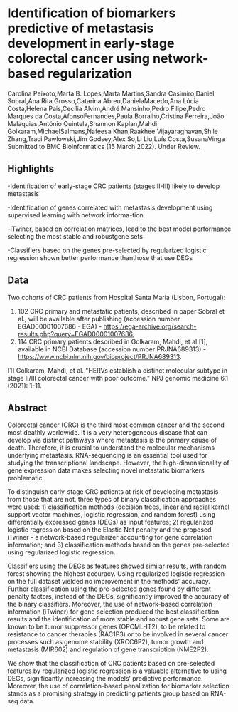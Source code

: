 # Identification of biomarkers predictive of metastasis development in early-stage colorectal cancer using network-based regularization

Carolina Peixoto,Marta B. Lopes,Marta Martins,Sandra Casimiro,Daniel Sobral,Ana Rita Grosso,Catarina Abreu,DanielaMacedo,Ana Lúcia Costa,Helena Pais,Cecília Alvim,André Mansinho,Pedro Filipe,Pedro Marques da Costa,AfonsoFernandes,Paula Borralho,Cristina Ferreira,João Malaquias,António Quintela,Shannon Kaplan,Mahdi Golkaram,MichaelSalmans,Nafeesa Khan,Raakhee Vijayaraghavan,Shile Zhang,Traci Pawlowski,Jim Godsey,Alex So,Li Liu,Luís Costa,SusanaVinga
Submitted to BMC Bioinformatics (15 March 2022). Under Review.

## Highlights 

-Identification of early-stage CRC patients (stages II-III) likely to develop metastasis

-Identification of genes correlated with metastasis development using supervised learning with network informa-tion

-iTwiner, based on correlation matrices, lead to the best model performance selecting the most stable and robustgene sets

-Classifiers based on the genes pre-selected by regularized logistic regression shown better performance thanthose that use DEGs

## Data
Two cohorts of CRC patients from Hospital Santa Maria (Lisbon, Portugal): 
1) 102 CRC primary and metastatic patients, described in paper Sobral et al., will be available after publishing (accession number EGAD00001007686 - EGA) - https://ega-archive.org/search-results.php?query=EGAD00001007686; 
2) 114 CRC primary patients described in Golkaram, Mahdi, et al.[1], available in NCBI Database (accession number PRJNA689313) - https://www.ncbi.nlm.nih.gov/bioproject/PRJNA689313.


[1] Golkaram, Mahdi, et al. "HERVs establish a distinct molecular subtype in stage II/III colorectal cancer with poor outcome." NPJ genomic medicine 6.1 (2021): 1-11.


## Abstract

Colorectal cancer (CRC) is the third most common cancer and the second most deathly worldwide. It is a very heterogeneous disease that can develop via distinct pathways where metastasis is the primary cause of death. Therefore, it is crucial to understand the molecular mechanisms underlying metastasis. RNA-sequencing is an essential tool used for studying the transcriptional landscape. However, the high-dimensionality of gene expression data makes selecting novel metastatic biomarkers problematic. 

To distinguish early-stage CRC patients at risk of developing metastasis from those that are not, three types of binary classification approaches were used: 1) classification methods (decision trees, linear and radial kernel support vector machines, logistic regression, and random forest) using differentially expressed genes (DEGs) as input features; 2) regularized logistic regression based on the Elastic Net penalty and the proposed iTwiner - a network-based regularizer accounting for gene correlation information; and 3) classification methods based on the genes pre-selected using regularized logistic regression.

Classifiers using the DEGs as features showed similar results, with random forest showing the highest accuracy. Using regularized logistic regression on the full dataset yielded no improvement in the methods' accuracy. 
Further classification using the pre-selected genes found by different penalty factors, instead of the DEGs, significantly improved the accuracy of the binary classifiers. Moreover, the use of network-based correlation information (iTwiner) for gene selection produced the best classification results and the identification of more stable and robust gene sets. 
Some are known to be tumor suppressor genes (OPCML-IT2), to be related to resistance to cancer therapies (RAC1P3) or to be involved in several cancer processes such as genome stability (XRCC6P2), tumor growth and metastasis (MIR602) and regulation of gene transcription (NME2P2).

We show that the classification of CRC patients based on pre-selected features by regularized logistic regression is a valuable alternative to using DEGs, significantly increasing the models’ predictive performance. Moreover, the use of correlation-based penalization for biomarker selection stands as a promising strategy in predicting patients group based on RNA-seq data.
